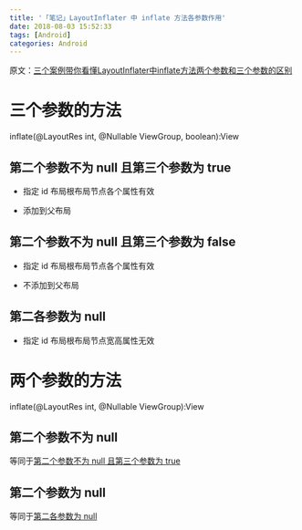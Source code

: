 ```yaml
---
title: '「笔记」LayoutInflater 中 inflate 方法各参数作用'
date: 2018-08-03 15:52:33
tags: [Android]
categories: Android
---
```


原文：[三个案例带你看懂LayoutInflater中inflate方法两个参数和三个参数的区别](https://blog.csdn.net/u012702547/article/details/52628453)

# 三个参数的方法

inflate(@LayoutRes int, @Nullable ViewGroup, boolean):View

## 第二个参数不为 null 且第三个参数为 true

- 指定 id 布局根布局节点各个属性有效

- 添加到父布局

## 第二个参数不为 null 且第三个参数为 false

- 指定 id 布局根布局节点各个属性有效

- 不添加到父布局

## 第二各参数为 null

- 指定 id 布局根布局节点宽高属性无效

# 两个参数的方法

inflate(@LayoutRes int, @Nullable ViewGroup):View

## 第二个参数不为 null

等同于[第二个参数不为 null 且第三个参数为 true](#第二个参数不为-null-且第三个参数为-true)

## 第二个参数为 null

等同于[第二各参数为 null](#第二各参数为-null)
